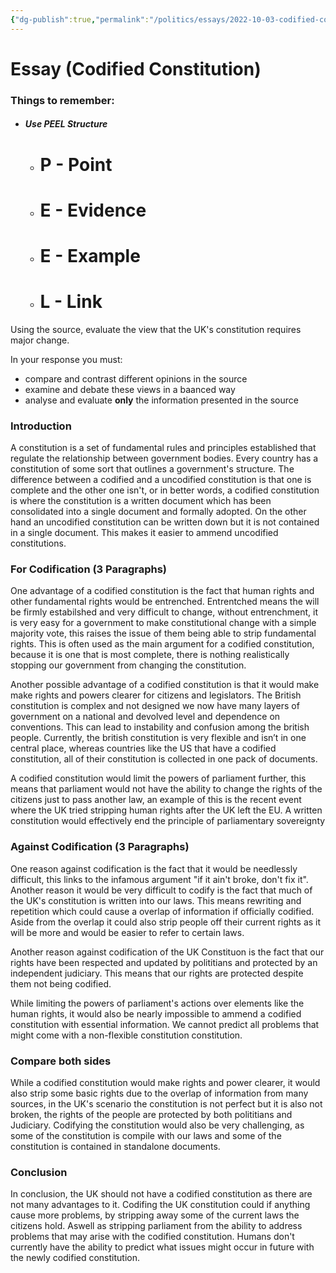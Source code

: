 ```yaml
---
{"dg-publish":true,"permalink":"/politics/essays/2022-10-03-codified-constitution/","dgHomeLink":true,"dgPassFrontmatter":false}
---
```


# Essay (Codified Constitution)

### Things to remember:
- ##### Use PEEL Structure
	- # P - Point
	- # E - Evidence
	- # E - Example
	- # L - Link


Using the source, evaluate the view that the UK's constitution requires major change.

In your response you must:
- compare and contrast different opinions in the source
- examine and debate these views in a baanced way
- analyse and evaluate **only** the information presented in the source

### Introduction
A constitution is a set of fundamental rules and principles established that regulate the relationship between government bodies. Every country has a constitution of some sort that outlines a government's structure.  The difference between a codified and a uncodified constitution is that one is complete and the other one isn't, or in better words, a codified constitution is where the constitution is a written document which has been consolidated into a single document and formally adopted. On the other hand an uncodified constitution can be written down but it is not contained in a single document. This makes it easier to ammend uncodified constitutions.

### For Codification (3 Paragraphs)
One advantage of a codified constitution is the fact that human rights and other fundamental rights would be entrenched. Entrentched means the will be firmly estabilshed and very difficult to change, without entrenchment, it is very easy for a government to make constitutional change with a simple majority vote, this raises the issue of them being able to strip fundamental rights. This is often used as the main argument for a codified constitution, because it is one that is most complete, there is nothing realistically stopping our government from changing the constitution.

Another possible advantage of a codified constitution is that it would make make rights and powers clearer for citizens and legislators. The British constitution is complex and not designed we now have many layers of government on a national and devolved level and dependence on conventions. This can lead to instability and confusion among the british people. Currently, the british constitution is very flexible and isn’t in one central place, whereas countries like the US that have a codified constitution, all of their constitution is collected in one pack of documents.

A codified constitution would limit the powers of parliament further, this means that parliament would not have the ability to change the rights of the citizens just to pass another law, an example of this is the recent event where the UK tried stripping human rights after the UK left the EU. A written constitution would effectively end the principle of parliamentary sovereignty

### Against Codification (3 Paragraphs)
One reason against codification is the fact that it would be needlessly difficult, this links to the infamous argument "if it ain't broke, don't fix it". Another reason it would be very difficult to codify is the fact that much of the UK's constitution is written into our laws. This means rewriting and repetition which could cause a overlap of information if officially codified. Aside from the overlap it could also strip people off their current rights as it will be more and would be easier to refer to certain laws.

Another reason against codification of the UK Constituon is the fact that our rights have been respected and updated by polititians and protected by an independent judiciary. This means that our rights are protected despite them not being codified. 

While limiting the powers of parliament's actions over elements like the human rights, it would also be nearly impossible to ammend a codified constitution with essential information. We cannot predict all problems that might come with a non-flexible constitution constitution. 

### Compare both sides
While a codified constitution would make rights and power clearer, it would also strip some basic rights due to the overlap of information from many sources, in the UK's scenario the constitution is not perfect but it is also not broken, the rights of the people are protected by both polititians and Judiciary. Codifying the constitution would also be very challenging, as some of the constitution is compile with our laws and some of the constitution is contained in standalone documents.

### Conclusion
In conclusion, the UK should not have a codified constitution as there are not many advantages to it. Codifing the UK constitution could if anything cause more problems, by stripping away some of the current laws the citizens hold. Aswell as stripping parliament from the ability to address problems that may arise with the codified constitution. Humans don't currently have the ability to predict what issues might occur in future with the newly codified constitution. 
